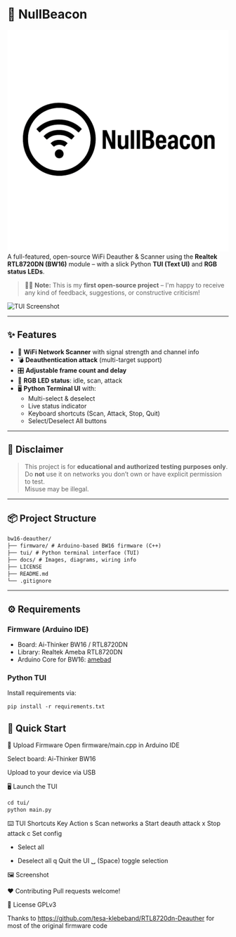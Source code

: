 # 🚨 NullBeacon
![Logo](docs/Logo.png)
A full-featured, open-source WiFi Deauther & Scanner using the **Realtek RTL8720DN (BW16)** module – with a slick Python **TUI (Text UI)** and **RGB status LEDs**.

> 🧑‍💻 **Note:** This is my **first open-source project** – I'm happy to receive any kind of feedback, suggestions, or constructive criticism!

![TUI Screenshot](docs/screenshot.png)

---

## ✨ Features

- 🔎 **WiFi Network Scanner** with signal strength and channel info
- 💣 **Deauthentication attack** (multi-target support)
- 🎛 **Adjustable frame count and delay**
- 🌈 **RGB LED status**: idle, scan, attack
- 🖥 **Python Terminal UI** with:
  - Multi-select & deselect
  - Live status indicator
  - Keyboard shortcuts (Scan, Attack, Stop, Quit)
  - Select/Deselect All buttons

---

## 🧠 Disclaimer

> This project is for **educational and authorized testing purposes only**.  
> Do **not** use it on networks you don’t own or have explicit permission to test.  
> Misuse may be illegal.

---

## 📦 Project Structure
```
bw16-deauther/
├── firmware/ # Arduino-based BW16 firmware (C++)
├── tui/ # Python terminal interface (TUI)
├── docs/ # Images, diagrams, wiring info
├── LICENSE
├── README.md
└── .gitignore
```
---

## ⚙️ Requirements

### Firmware (Arduino IDE)

- Board: Ai-Thinker BW16 / RTL8720DN
- Library: Realtek Ameba RTL8720DN
- Arduino Core for BW16: [amebad](https://github.com/ambiot/ambd_arduino)

### Python TUI

Install requirements via:

```
pip install -r requirements.txt
```
## 🚀 Quick Start

📡 Upload Firmware
Open firmware/main.cpp in Arduino IDE

Select board: Ai-Thinker BW16

Upload to your device via USB

🖥 Launch the TUI
```
cd tui/
python main.py
```
⌨️ TUI Shortcuts
Key	Action
s	Scan networks
a	Start deauth attack
x	Stop attack
c	Set config
+	Select all
-	Deselect all
q	Quit the UI
␣	(Space) toggle selection

🖼 Screenshot

❤️ Contributing
Pull requests welcome!

📝 License
GPLv3

Thanks to https://github.com/tesa-klebeband/RTL8720dn-Deauther  for most of the original firmware code